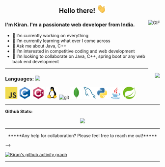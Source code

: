 <h2 align="center"> Hello there! <img src="https://github.com/ABSphreak/ABSphreak/blob/master/gifs/Hi.gif" width="30px"></h2>

<img align="right" alt="GIF" height="160px" src="https://media.giphy.com/media/du3J3cXyzhj75IOgvA/giphy.gif" /> 


  <!-- ALREADY COMMENTED img align="right" alt="GIF" src="https://github.com/abhisheknaiidu/abhisheknaiidu/blob/master/code.gif?raw=true" width="300" height="320" /11-->

### I'm Kiran. I'm a passionate web developer from India.

- 🔭 I’m currently working on everything
- 🌱 I’m currently learning what ever I come across
- 💬 Ask me about Java, C++
- 👀 I’m interested in competitive coding and web development
- 💞️ I’m looking to collaborate on Java, C++, spring boot or any web back end development

---

<img align="right" src="http://estruyf-github.azurewebsites.net/api/VisitorHit?user=Saikiran-git&countColorcountColor&countColor=%237B1E7B"/>

 ### Languages: <img src="https://media.giphy.com/media/WUlplcMpOCEmTGBtBW/giphy.gif" width="30">
 <img src="https://github.com/devicons/devicon/blob/master/icons/javascript/javascript-original.svg" alt="javascript" width="40" height="40"/> <img src="https://github.com/devicons/devicon/blob/master/icons/c/c-original.svg" alt="C" width="40" height="40"/> <img src="https://github.com/devicons/devicon/blob/master/icons/cplusplus/cplusplus-original.svg" alt="C++" width="40" height="40"/> <img src="https://github.com/devicons/devicon/blob/master/icons/linux/linux-original.svg" alt="bash" width="40" height="40"/> <img 
src="https://www.vectorlogo.zone/logos/git-scm/git-scm-icon.svg" alt="git" width="40" height="40"/> <img src="https://github.com/devicons/devicon/blob/master/icons/mongodb/mongodb-original.svg" alt="mongodb" width="40" height="40"/> <img src="https://github.com/devicons/devicon/blob/master/icons/mysql/mysql-original.svg" alt="mysql" width="40" height="40"/><img src="https://github.com/devicons/devicon/blob/master/icons/python/python-original.svg" alt="python" width="40" height="40"/> <img src="https://github.com/devicons/devicon/blob/master/icons/java/java-original.svg" alt="java" width="40" height="40"/> <img src="https://github.com/devicons/devicon/blob/master/icons/spring/spring-original.svg" alt="javaspring" width="40" height="40"/> 

 ---
 
**Github Stats:**

<p align="center">
  
  
  <img height="200px" src="https://github-readme-stats.vercel.app/api?username=Saikiran-git&hide=stars&show_icons=true&theme=dracula&line_height=32">
  <!--<img height="200px" src="https://github-readme-stats.vercel.app/api/top-langs/?username=Saikiran-git&count_private=true&theme=dracula">-->  

</p>

 ---

  <p align="center">
    *****Any help for collaboration? Please feel free to reach me out!*****
    
  </p>
</p>
-->
<!-- README FILE CODE



<!-- WAKING HAND WITH GOOD TO HAVE YOU TEXT-->
<!--<h2 align=center>👋 Good to have you here!!</h2>


<!--ABOUT ME CODE-->
<!--🌱 **About myself**<br>

✔️ I am **Sai Kiran**, currently working at *Cognizant Technology Solutions*. <br>

✔️ I am interested in web development, AI, ML and I also enjoy doing competitive programming. <br>

✔️ I have experience in FULL stack web development .<br>

✔️ Hackerrank, Codechef are my active coding plaforms

<br>-->


<!--NOMINATION FOR STAR GIT LINK CODE-->
<!--<a href="https://stars.github.com/nominate/">You love what you see , Nominate me for GitHub Star </a>-->


<!-- SOCAIL MEDIA HANDLES -->
<!--[![Linkedin Badge](https://img.shields.io/badge/-Sai Kiran-blue?style=flat-square&logo=Linkedin&logoColor=white&link=https://www.linkedin.com/in/saikiranask/)]

[![Gmail Badge](https://img.shields.io/badge/-saisuparnasa@gmail.com-c14438?style=flat-square&logo=Gmail&logoColor=white&link=mailto:saisuparnasa@gmail.com)]

---
-->
<!-- STATISTICS ABOUT PROFILE -->

<!-- 📶 Stats:<br><br>-->
 
 
<!--  TOP LANGUAGES STATISTICS -->
 <!--[![Top Langs](https://github-readme-stats.vercel.app/api/top-langs/?username=Saikiran-git&theme=dark&layout=compact&align=right&width=40%)](https://github.com/anuraghazra/github-readme-stats)
 
 ---
 -->
<!--  PROFILES VIEWS -->
<!--🌱 **Profile Views**&nbsp;&nbsp;&nbsp;&nbsp;&nbsp;&nbsp;&nbsp;
![visitors](https://profile-counter.glitch.me/Saikiran-git/count.svg?align=center)
-->

<!-- GITHUB STATISTICS -->
 <!--![Github stats](https://github-readme-stats.vercel.app/api?username=Saikiran-git)  
 
 
 <hr>
 -->
<!--  CONTRIBUTION AND STREAK BLOCK -->
 <!--[![GitHub Streak](https://github-readme-streak-stats.herokuapp.com/?user=Saikiran-git&currStreakNum=2FD3EB&fire=pink&sideLabels=F00&theme=nightowl)](https://git.io/streak-stats)       
         

---
 -->
<!-- ACTIVITY GRAPH TRACKER -->
[![Kiran's github activity graph](https://activity-graph.herokuapp.com/graph?username=Saikiran-git&theme=react-dark)](https://github.com/Saikiran-git/github-readme-activity-graph)

  

---
  </code>
</p>


<!-- ![My github stats](https://github-readme-stats.vercel.app/api?username=Saikiran-git&show_icons=true&title_color=fff&icon_color=79ff97&text_color=9f9f9f&bg_color=151515&count_private=true&width=40%&align=left) 
<center><img src="https://logimp.files.wordpress.com/2019/01/viral-p-1.gif?w=736&zoom=2" align="right" width="30%"></center>




 -->
